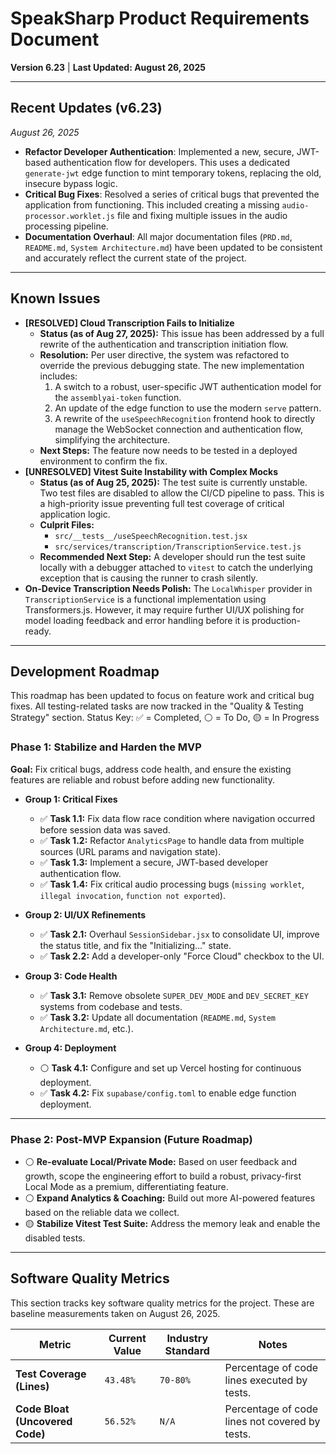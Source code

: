 # SpeakSharp Product Requirements Document

**Version 6.23** | **Last Updated: August 26, 2025**

---

## Recent Updates (v6.23)
*August 26, 2025*
- **Refactor Developer Authentication**: Implemented a new, secure, JWT-based authentication flow for developers. This uses a dedicated `generate-jwt` edge function to mint temporary tokens, replacing the old, insecure bypass logic.
- **Critical Bug Fixes**: Resolved a series of critical bugs that prevented the application from functioning. This included creating a missing `audio-processor.worklet.js` file and fixing multiple issues in the audio processing pipeline.
- **Documentation Overhaul**: All major documentation files (`PRD.md`, `README.md`, `System Architecture.md`) have been updated to be consistent and accurately reflect the current state of the project.

---

## Known Issues
- **[RESOLVED] Cloud Transcription Fails to Initialize**
  - **Status (as of Aug 27, 2025):** This issue has been addressed by a full rewrite of the authentication and transcription initiation flow.
  - **Resolution:** Per user directive, the system was refactored to override the previous debugging state. The new implementation includes:
    1.  A switch to a robust, user-specific JWT authentication model for the `assemblyai-token` function.
    2.  An update of the edge function to use the modern `serve` pattern.
    3.  A rewrite of the `useSpeechRecognition` frontend hook to directly manage the WebSocket connection and authentication flow, simplifying the architecture.
  - **Next Steps:** The feature now needs to be tested in a deployed environment to confirm the fix.
- **[UNRESOLVED] Vitest Suite Instability with Complex Mocks**
  - **Status (as of Aug 25, 2025):** The test suite is currently unstable. Two test files are disabled to allow the CI/CD pipeline to pass. This is a high-priority issue preventing full test coverage of critical application logic.
  - **Culprit Files:**
    - `src/__tests__/useSpeechRecognition.test.jsx`
    - `src/services/transcription/TranscriptionService.test.js`
  - **Recommended Next Step:** A developer should run the test suite locally with a debugger attached to `vitest` to catch the underlying exception that is causing the runner to crash silently.
- **On-Device Transcription Needs Polish:** The `LocalWhisper` provider in `TranscriptionService` is a functional implementation using Transformers.js. However, it may require further UI/UX polishing for model loading feedback and error handling before it is production-ready.

---

## Development Roadmap

This roadmap has been updated to focus on feature work and critical bug fixes. All testing-related tasks are now tracked in the "Quality & Testing Strategy" section.
Status Key: ✅ = Completed, ⚪ = To Do, 🟡 = In Progress

### **Phase 1: Stabilize and Harden the MVP**

**Goal:** Fix critical bugs, address code health, and ensure the existing features are reliable and robust before adding new functionality.

*   **Group 1: Critical Fixes**
    *   ✅ **Task 1.1:** Fix data flow race condition where navigation occurred before session data was saved.
    *   ✅ **Task 1.2:** Refactor `AnalyticsPage` to handle data from multiple sources (URL params and navigation state).
    *   ✅ **Task 1.3:** Implement a secure, JWT-based developer authentication flow.
    *   ✅ **Task 1.4:** Fix critical audio processing bugs (`missing worklet`, `illegal invocation`, `function not exported`).

*   **Group 2: UI/UX Refinements**
    *   ✅ **Task 2.1:** Overhaul `SessionSidebar.jsx` to consolidate UI, improve the status title, and fix the "Initializing..." state.
    *   ✅ **Task 2.2:** Add a developer-only "Force Cloud" checkbox to the UI.

*   **Group 3: Code Health**
    *   ✅ **Task 3.1:** Remove obsolete `SUPER_DEV_MODE` and `DEV_SECRET_KEY` systems from codebase and tests.
    *   ✅ **Task 3.2:** Update all documentation (`README.md`, `System Architecture.md`, etc.).

*   **Group 4: Deployment**
    *   ⚪ **Task 4.1:** Configure and set up Vercel hosting for continuous deployment.
    *   ✅ **Task 4.2:** Fix `supabase/config.toml` to enable edge function deployment.

---

### **Phase 2: Post-MVP Expansion (Future Roadmap)**

*   ⚪ **Re-evaluate Local/Private Mode:** Based on user feedback and growth, scope the engineering effort to build a robust, privacy-first Local Mode as a premium, differentiating feature.
*   ⚪ **Expand Analytics & Coaching:** Build out more AI-powered features based on the reliable data we collect.
*   🟡 **Stabilize Vitest Test Suite:** Address the memory leak and enable the disabled tests.

---

## Software Quality Metrics

This section tracks key software quality metrics for the project. These are baseline measurements taken on August 26, 2025.

| Metric                        | Current Value | Industry Standard | Notes                                           |
| ----------------------------- | ------------- | ----------------- | ----------------------------------------------- |
| **Test Coverage (Lines)**     | `43.48%`      | `70-80%`          | Percentage of code lines executed by tests.     |
| **Code Bloat (Uncovered Code)** | `56.52%`      | `N/A`             | Percentage of code lines not covered by tests.  |
